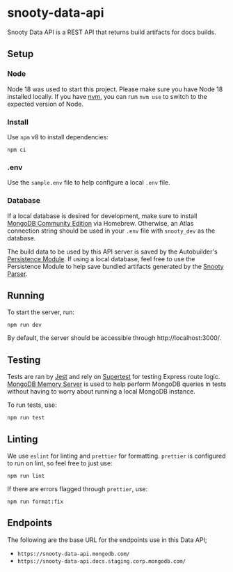 # snooty-data-api

Snooty Data API is a REST API that returns build artifacts for docs builds.

## Setup

### Node

Node 18 was used to start this project. Please make sure you have Node 18 installed locally. If you have [nvm](https://github.com/nvm-sh/nvm), you can run `nvm use` to switch to the expected version of Node.

### Install

Use `npm` v8 to install dependencies:

```
npm ci
```

### .env

Use the `sample.env` file to help configure a local `.env` file.

### Database

If a local database is desired for development, make sure to install [MongoDB Community Edition](https://www.mongodb.com/docs/manual/tutorial/install-mongodb-on-os-x/) via Homebrew. Otherwise, an Atlas connection string should be used in your `.env` file with `snooty_dev` as the database.

The build data to be used by this API server is saved by the Autobuilder's [Persistence Module](https://github.com/mongodb/docs-worker-pool/tree/master/modules/persistence). If using a local database, feel free to use the Persistence Module to help save bundled artifacts generated by the [Snooty Parser](https://github.com/mongodb/snooty-parser).

## Running

To start the server, run:

```
npm run dev
```

By default, the server should be accessible through http://localhost:3000/.

## Testing

Tests are ran by [Jest](https://jestjs.io/) and rely on [Supertest](https://github.com/ladjs/supertest) for testing Express route logic. [MongoDB Memory Server](https://github.com/nodkz/mongodb-memory-server) is used to help perform MongoDB queries in tests without having to worry about running a local MongoDB instance.

To run tests, use:

```
npm run test
```

## Linting

We use `eslint` for linting and `prettier` for formatting. `prettier` is configured to run on lint, so feel free to just use:

```
npm run lint
```

If there are errors flagged through `prettier`, use:

```
npm run format:fix
```

## Endpoints

The following are the base URL for the endpoints use in this Data API;

- `https://snooty-data-api.mongodb.com/`
- `https://snooty-data-api.docs.staging.corp.mongodb.com/`
